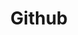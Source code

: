 ---
# This topic lives at
# https://digital.gov/topics/github

# Topic Title
title: "Github"

# description — keep it short and clear
# summary: ""

# Weight
weight: 1

# For more information on managing topics,
# see https://github.com/GSA/digitalgov.gov/wiki/topics
---